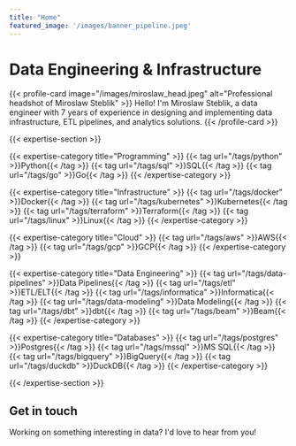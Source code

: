 ```yaml
---
title: "Home"
featured_image: '/images/banner_pipeline.jpeg'
---
```


# Data Engineering & Infrastructure

{{< profile-card image="/images/miroslaw_head.jpeg" alt="Professional headshot of Miroslaw Steblik" >}}
Hello! I'm Miroslaw Steblik, a data engineer with 7 years of experience in designing and implementing data infrastructure, ETL pipelines, and analytics solutions.
{{< /profile-card >}}

{{< expertise-section >}}

{{< expertise-category title="Programming" >}}
{{< tag url="/tags/python" >}}Python{{< /tag >}}
{{< tag url="/tags/sql" >}}SQL{{< /tag >}}
{{< tag url="/tags/go" >}}Go{{< /tag >}}
{{< /expertise-category >}}

{{< expertise-category title="Infrastructure" >}}
{{< tag url="/tags/docker" >}}Docker{{< /tag >}}
{{< tag url="/tags/kubernetes" >}}Kubernetes{{< /tag >}}
{{< tag url="/tags/terraform" >}}Terraform{{< /tag >}}
{{< tag url="/tags/linux" >}}Linux{{< /tag >}}
{{< /expertise-category >}}

{{< expertise-category title="Cloud" >}}
{{< tag url="/tags/aws" >}}AWS{{< /tag >}}
{{< tag url="/tags/gcp" >}}GCP{{< /tag >}}
{{< /expertise-category >}}

{{< expertise-category title="Data Engineering" >}}
{{< tag url="/tags/data-pipelines" >}}Data Pipelines{{< /tag >}}
{{< tag url="/tags/etl" >}}ETL/ELT{{< /tag >}}
{{< tag url="/tags/informatica" >}}Informatica{{< /tag >}}
{{< tag url="/tags/data-modeling" >}}Data Modeling{{< /tag >}}
{{< tag url="/tags/dbt" >}}dbt{{< /tag >}}
{{< tag url="/tags/beam" >}}Beam{{< /tag >}}
{{< /expertise-category >}}

{{< expertise-category title="Databases" >}}
{{< tag url="/tags/postgres" >}}Postgres{{< /tag >}}
{{< tag url="/tags/mssql" >}}MS SQL{{< /tag >}}
{{< tag url="/tags/bigquery" >}}BigQuery{{< /tag >}}
{{< tag url="/tags/duckdb" >}}DuckDB{{< /tag >}}
{{< /expertise-category >}}

{{< /expertise-section >}}

## Get in touch
Working on something interesting in data? I'd love to hear from you!